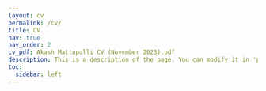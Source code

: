 ```yaml
---
layout: cv
permalink: /cv/
title: CV
nav: true
nav_order: 2
cv_pdf: Akash Mattupalli CV (November 2023).pdf
description: This is a description of the page. You can modify it in 'pages/_cv.md'. You can also change or remove the top pdf download button.
toc:
  sidebar: left
---
```

